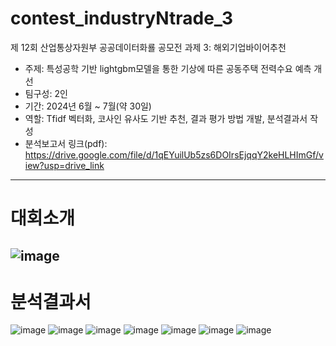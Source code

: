 # contest_industryNtrade_3
제 12회 산업통상자원부 공공데이터화룔 공모전 과제 3: 해외기업바이어추천
- 주제: 특성공학 기반 lightgbm모델을 통한 기상에 따른 공동주택 전력수요 예측 개선
- 팀구성: 2인
- 기간: 2024년 6월 ~ 7월(약 30일)
- 역할: Tfidf 벡터화, 코사인 유사도 기반 추천, 결과 평가 방법 개발, 분석결과서 작성
- 분석보고서 링크(pdf): https://drive.google.com/file/d/1qEYuilUb5zs6DOIrsEjqqY2keHLHImGf/view?usp=drive_link
---
# 대회소개
![image](https://github.com/user-attachments/assets/d233e68e-e686-409a-ac3f-6e5ce2f600cf)
---
# 분석결과서
![image](https://github.com/user-attachments/assets/451b2634-5990-4f2c-b581-53d2de6e005a)
![image](https://github.com/user-attachments/assets/1ba5c91e-ead1-4ee6-9764-6f9755b542d7)
![image](https://github.com/user-attachments/assets/c208d0ff-b712-4dbe-ab0f-0f31587c6f58)
![image](https://github.com/user-attachments/assets/fde478c2-170e-4496-95fb-0a678e04a45f)
![image](https://github.com/user-attachments/assets/ae6c944f-0345-4915-8d87-20bbfd3a9900)
![image](https://github.com/user-attachments/assets/f8a9cace-7596-40b3-b2fe-a28749b2d67e)
![image](https://github.com/user-attachments/assets/74e6c69f-1b43-4d5f-aac0-3d86d8056a0d)
